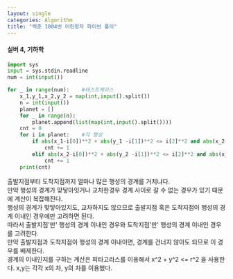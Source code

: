 ```yaml
---
layout: single
categories: Algorithm
title: "백준 1004번 어린왕자 파이썬 풀이"
---
```

#### 실버 4, 기하학

```py
import sys
input = sys.stdin.readline
num = int(input())

for _ in range(num):    #테스트케이스
    x_1,y_1,x_2,y_2 = map(int,input().split())
    n = int(input())
    planet = []
    for _ in range(n):  
        planet.append(list(map(int,input().split())))
    cnt = 0
    for i in planet:    #각 행성
        if abs(x_1-i[0])**2 + abs(y_1 -i[1])**2 <= i[2]**2 and abs(x_2-i[0])**2 + abs(y_2 -i[1])**2 > i[2]**2:     #출발지점만 행성의 범위안
            cnt += 1
        elif abs(x_2-i[0])**2 + abs(y_2 -i[1])**2 <= i[2]**2 and abs(x_1-i[0])**2 + abs(y_1 -i[1])**2 > i[2]**2:   #도착지점만 행성의 범위안
            cnt += 1
    print(cnt)
```

출발지점부터 도착지점까지 얼마나 많은 행성의 경계를 거치냐다.<br>
만약 행성의 경계가 맞닿아잇거나 교차한경우 경계 사이로 갈 수 없는 경우가 있기 때문에 계산이 복잡해진다.<br>
행성의 경계가 맞닿아있지도, 교차하지도 않으므로 출발지점 혹은 도착지점이 행성의 경계 이내인 경우에만 고려하면 된다.<br>
따라서 출발지점'만' 행성의 경계 이내인 경우와 도착지점'만' 행성의 경계 이내인 경우를 고려한다.<br>
만약 출발지점과 도착지점이 행성의 경계 이내이면, 경계를 건너지 않아도 되므로 이 경우를 배제한다.<br>
경계의 이내인지를 구하는 계산은 피타고라스를 이용해서 x^2 + y^2 <= r^2 을 사용한다. x,y는 각각 x의 차, y의 차를 이용했다.